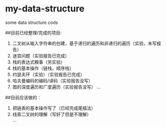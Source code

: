﻿# my-data-structure
some data structure cods  


##目前已经整理/完成的项目:
  1. 二叉树从输入字符串的创建，基于递归的遍历和非递归的遍历（实验，未写报告）  
  2. 迷宫问题（实验报告已完成）  
  3. 栈的表达式糗事（另实验）  
  4. 栈的基本操作（链栈，顺序栈）  
  5. 约瑟夫环（实验）（实验报告已完成）   
  6. 哈夫曼编码的编码/译码（实验报告没写）
  7. 图的深度遍历和广度遍历（实验报告没写）
  ...  

##目前应该做的：
  1. 把链表的基本操作写了（已经完成尾插法）  
  2. 线索二叉树的理解（写好了但是不理解）  
 ...
